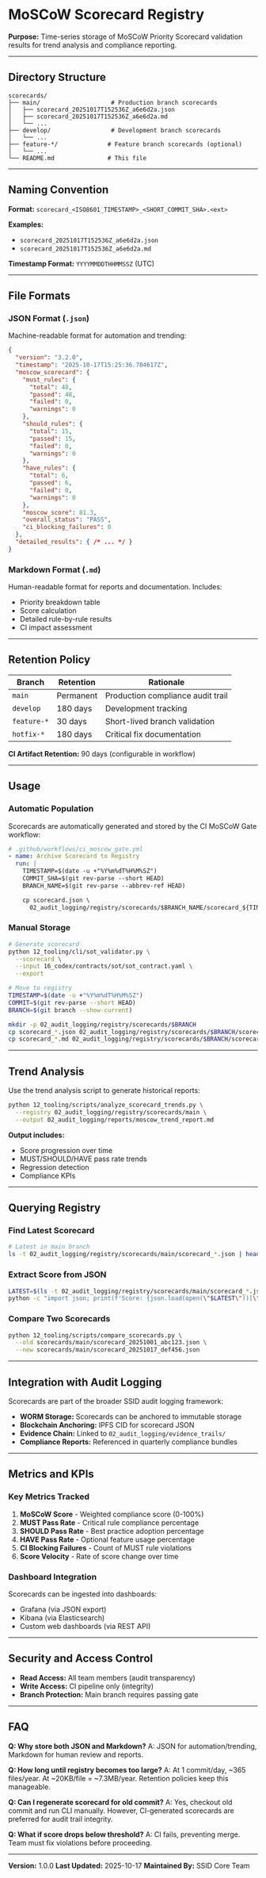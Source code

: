 # MoSCoW Scorecard Registry

**Purpose:** Time-series storage of MoSCoW Priority Scorecard validation results for trend analysis and compliance reporting.

---

## Directory Structure

```
scorecards/
├── main/                    # Production branch scorecards
│   ├── scorecard_20251017T152536Z_a6e6d2a.json
│   ├── scorecard_20251017T152536Z_a6e6d2a.md
│   └── ...
├── develop/                 # Development branch scorecards
│   └── ...
├── feature-*/              # Feature branch scorecards (optional)
│   └── ...
└── README.md               # This file
```

---

## Naming Convention

**Format:** `scorecard_<ISO8601_TIMESTAMP>_<SHORT_COMMIT_SHA>.<ext>`

**Examples:**
- `scorecard_20251017T152536Z_a6e6d2a.json`
- `scorecard_20251017T152536Z_a6e6d2a.md`

**Timestamp Format:** `YYYYMMDDTHHMMSSZ` (UTC)

---

## File Formats

### JSON Format (`.json`)

Machine-readable format for automation and trending:

```json
{
  "version": "3.2.0",
  "timestamp": "2025-10-17T15:25:36.784617Z",
  "moscow_scorecard": {
    "must_rules": {
      "total": 48,
      "passed": 48,
      "failed": 0,
      "warnings": 0
    },
    "should_rules": {
      "total": 15,
      "passed": 15,
      "failed": 0,
      "warnings": 0
    },
    "have_rules": {
      "total": 6,
      "passed": 6,
      "failed": 0,
      "warnings": 0
    },
    "moscow_score": 81.3,
    "overall_status": "PASS",
    "ci_blocking_failures": 0
  },
  "detailed_results": { /* ... */ }
}
```

### Markdown Format (`.md`)

Human-readable format for reports and documentation. Includes:
- Priority breakdown table
- Score calculation
- Detailed rule-by-rule results
- CI impact assessment

---

## Retention Policy

| Branch | Retention | Rationale |
|--------|-----------|-----------|
| `main` | Permanent | Production compliance audit trail |
| `develop` | 180 days | Development tracking |
| `feature-*` | 30 days | Short-lived branch validation |
| `hotfix-*` | 180 days | Critical fix documentation |

**CI Artifact Retention:** 90 days (configurable in workflow)

---

## Usage

### Automatic Population

Scorecards are automatically generated and stored by the CI MoSCoW Gate workflow:

```yaml
# .github/workflows/ci_moscow_gate.yml
- name: Archive Scorecard to Registry
  run: |
    TIMESTAMP=$(date -u +"%Y%m%dT%H%M%SZ")
    COMMIT_SHA=$(git rev-parse --short HEAD)
    BRANCH_NAME=$(git rev-parse --abbrev-ref HEAD)

    cp scorecard.json \
      02_audit_logging/registry/scorecards/$BRANCH_NAME/scorecard_${TIMESTAMP}_${COMMIT_SHA}.json
```

### Manual Storage

```bash
# Generate scorecard
python 12_tooling/cli/sot_validator.py \
  --scorecard \
  --input 16_codex/contracts/sot/sot_contract.yaml \
  --export

# Move to registry
TIMESTAMP=$(date -u +"%Y%m%dT%H%M%SZ")
COMMIT=$(git rev-parse --short HEAD)
BRANCH=$(git branch --show-current)

mkdir -p 02_audit_logging/registry/scorecards/$BRANCH
cp scorecard_*.json 02_audit_logging/registry/scorecards/$BRANCH/scorecard_${TIMESTAMP}_${COMMIT}.json
cp scorecard_*.md 02_audit_logging/registry/scorecards/$BRANCH/scorecard_${TIMESTAMP}_${COMMIT}.md
```

---

## Trend Analysis

Use the trend analysis script to generate historical reports:

```bash
python 12_tooling/scripts/analyze_scorecard_trends.py \
  --registry 02_audit_logging/registry/scorecards/main \
  --output 02_audit_logging/reports/moscow_trend_report.md
```

**Output includes:**
- Score progression over time
- MUST/SHOULD/HAVE pass rate trends
- Regression detection
- Compliance KPIs

---

## Querying Registry

### Find Latest Scorecard

```bash
# Latest in main branch
ls -t 02_audit_logging/registry/scorecards/main/scorecard_*.json | head -n 1
```

### Extract Score from JSON

```bash
LATEST=$(ls -t 02_audit_logging/registry/scorecards/main/scorecard_*.json | head -n 1)
python -c "import json; print(f'Score: {json.load(open(\"$LATEST\"))[\"moscow_scorecard\"][\"moscow_score\"]}%')"
```

### Compare Two Scorecards

```bash
python 12_tooling/scripts/compare_scorecards.py \
  --old scorecards/main/scorecard_20251001_abc123.json \
  --new scorecards/main/scorecard_20251017_def456.json
```

---

## Integration with Audit Logging

Scorecards are part of the broader SSID audit logging framework:

- **WORM Storage:** Scorecards can be anchored to immutable storage
- **Blockchain Anchoring:** IPFS CID for scorecard JSON
- **Evidence Chain:** Linked to `02_audit_logging/evidence_trails/`
- **Compliance Reports:** Referenced in quarterly compliance bundles

---

## Metrics and KPIs

### Key Metrics Tracked

1. **MoSCoW Score** - Weighted compliance score (0-100%)
2. **MUST Pass Rate** - Critical rule compliance percentage
3. **SHOULD Pass Rate** - Best practice adoption percentage
4. **HAVE Pass Rate** - Optional feature usage percentage
5. **CI Blocking Failures** - Count of MUST rule violations
6. **Score Velocity** - Rate of score change over time

### Dashboard Integration

Scorecards can be ingested into dashboards:
- Grafana (via JSON export)
- Kibana (via Elasticsearch)
- Custom web dashboards (via REST API)

---

## Security and Access Control

- **Read Access:** All team members (audit transparency)
- **Write Access:** CI pipeline only (integrity)
- **Branch Protection:** Main branch requires passing gate

---

## FAQ

**Q: Why store both JSON and Markdown?**
A: JSON for automation/trending, Markdown for human review and reports.

**Q: How long until registry becomes too large?**
A: At 1 commit/day, ~365 files/year. At ~20KB/file = ~7.3MB/year. Retention policies keep this manageable.

**Q: Can I regenerate scorecard for old commit?**
A: Yes, checkout old commit and run CLI manually. However, CI-generated scorecards are preferred for audit trail integrity.

**Q: What if score drops below threshold?**
A: CI fails, preventing merge. Team must fix violations before proceeding.

---

**Version:** 1.0.0
**Last Updated:** 2025-10-17
**Maintained By:** SSID Core Team
